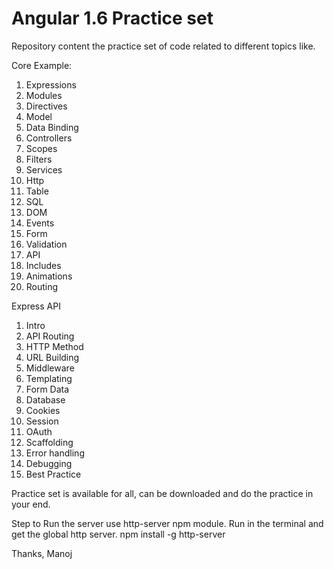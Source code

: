 # Angular 1.6 Practice set
Repository content the practice set of code related to different topics like.

Core Example:
1. Expressions
2. Modules
3. Directives
4. Model
5. Data Binding
6. Controllers
7. Scopes
8. Filters
9. Services
10. Http
11. Table
12. SQL
13. DOM
14. Events
15. Form
16. Validation
17. API
18. Includes
19. Animations
20. Routing

Express API
1. Intro
2. API Routing
3. HTTP Method
4. URL Building
5. Middleware
6. Templating
7. Form Data
8. Database
9. Cookies
10. Session
11. OAuth
12. Scaffolding
13. Error handling
14. Debugging
15. Best Practice

Practice set is available for all, can be downloaded and do the practice in your end.

Step to Run the server use http-server npm module.
Run in the terminal and get the global http server.
npm install -g http-server

Thanks, 
Manoj

